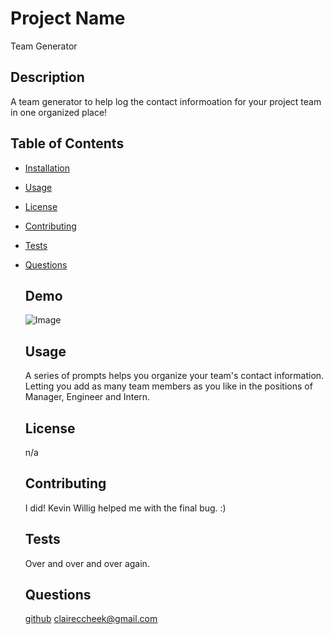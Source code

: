 
  
  # Project Name
  Team Generator
  
  ## Description
  A team generator to help log the contact informoation for your project team in one organized place!
  
  ## Table of Contents
  
 * [Installation](#Installation)
* [Usage](#Usage)
* [License](#License)
* [Contributing](#Contributing)
* [Tests](#Tests)
* [Questions](#Questions)
  
  ## Demo
  ![Image](https://media.giphy.com/media/X1QMEGMI7WzDfxGgpp/giphy.gif)
  
  ## Usage
  A series of prompts helps you organize your team's contact information. Letting you add as many team members as you like in the positions of Manager, Engineer and Intern.
  
  ## License
  n/a

  ## Contributing
  I did! Kevin Willig helped me with the final bug. :)
  
  ## Tests
  Over and over and over again.
  
  ## Questions
  [github](http://www.github.com/cccheek)
  claireccheek@gmail.com